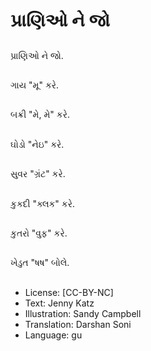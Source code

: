 # પ્રાણિઓ ને જો

##
પ્રાણિઓ ને જો.

##
ગાય "મૂ" કરે.

##
બક્રી "મે, મે" કરે.

##
ઘોડો "નેઇ" કરે.

##
સુવર "ગ્રંટ" કરે.

##
કુકદી "ક્લક" કરે.

##
કુતરો "વુફ" કરે.

##
ખેડુત "ષષ" બોલે.

##
* License: [CC-BY-NC]
* Text: Jenny Katz
* Illustration: Sandy Campbell
* Translation: Darshan Soni
* Language: gu
